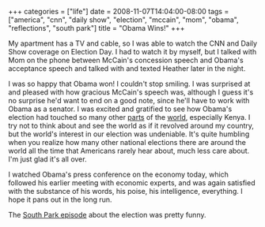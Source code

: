 +++
categories = ["life"]
date = 2008-11-07T14:04:00-08:00
tags = ["america", "cnn", "daily show", "election", "mccain", "mom", "obama", "reflections", "south park"]
title = "Obama Wins!"
+++

My apartment has a TV and cable, so I was able to watch the CNN and Daily Show coverage on Election Day. I had to watch it by myself, but I talked with Mom on the phone between McCain's concession speech and Obama's acceptance speech and talked with and texted Heather later in the night.

I was so happy that Obama won! I couldn't stop smiling. I was surprised at and pleased with how gracious McCain's speech was, although I guess it's no surprise he'd want to end on a good note, since he'll have to work with Obama as a senator. I was excited and gratified to see how Obama's election had touched so many other [parts](https://www.nytimes.com/slideshow/2008/11/05/world/1105-REACTS_index.html) of the [world](https://thecaucus.blogs.nytimes.com/2008/11/05/reactions-from-around-the-world/), especially Kenya. I try not to think about and see the world as if it revolved around my country, but the world's interest in our election was undeniable. It's quite humbling when you realize how many other national elections there are around the world all the time that Americans rarely hear about, much less care about. I'm just glad it's all over.

I watched Obama's press conference on the economy today, which followed his earlier meeting with economic experts, and was again satisfied with the substance of his words, his poise, his intelligence, everything. I hope it pans out in the long run.

The [South Park episode](https://www.southparkstudios.com/episodes/207897/) about the election was pretty funny.
